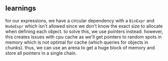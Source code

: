 ## learnings
for our expressions, we have a circular dependency with a `BinExpr` and `NodeExpr` which isn't allowed since we don't know the exact size to allocate when defining each object. to solve this, we use pointers instead. however, this creates issues with cpu cache as we'll get pointers to random spots in memory which is not optimal for cache (which queries for objects in chunks). thus, we can use an arena to get a huge block of memory and store all pointers in a single chain. 